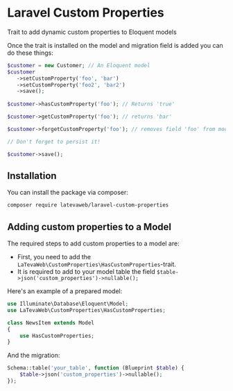 # Laravel Custom Properties

Trait to add dynamic custom properties to Eloquent models

Once the trait is installed on the model and migration field is added you can do these things:

```php
$customer = new Customer; // An Eloquent model
$customer
   ->setCustomProperty('foo', 'bar')
   ->setCustomProperty('foo2', 'bar2')
   ->save();
   
$customer->hasCustomProperty('foo'); // Returns 'true'

$customer->getCustomProperty('foo'); // returns 'bar'

$customer->forgetCustomProperty('foo'); // removes field 'foo' from model array

// Don't forget to persist it!

$customer->save();

```

## Installation

You can install the package via composer:

``` bash
composer require latevaweb/laravel-custom-properties
```

## Adding custom properties to a Model

The required steps to add custom properties to a model are:

- First, you need to add the `LaTevaWeb\CustomProperties\HasCustomProperties`-trait.
- It is required to add to your model table the field `$table->json('custom_properties')->nullable();`

Here's an example of a prepared model:

```php
use Illuminate\Database\Eloquent\Model;
use LaTevaWeb\CustomProperties\HasCustomProperties;

class NewsItem extends Model
{
    use HasCustomProperties;
}
```

And the migration:
```php
Schema::table('your_table', function (Blueprint $table) {
    $table->json('custom_properties')->nullable();
});
```


